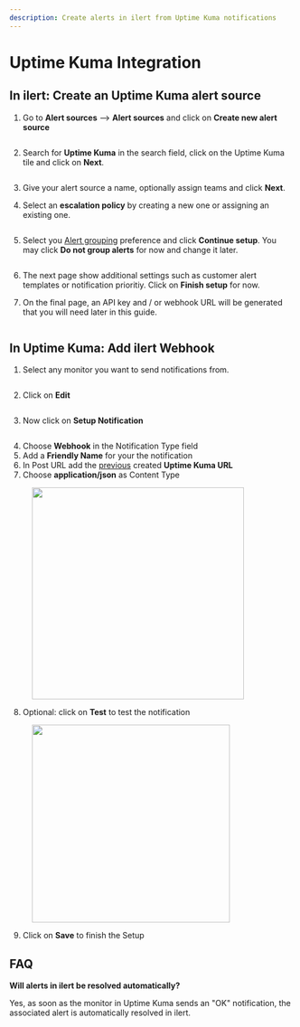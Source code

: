 ```yaml
---
description: Create alerts in ilert from Uptime Kuma notifications
---
```


# Uptime Kuma Integration

## In ilert: Create an Uptime Kuma alert source

1. Go to **Alert sources** --> **Alert sources** and click on **Create new alert source**

<figure><img src="../../.gitbook/assets/Screenshot 2023-08-28 at 10.21.10.png" alt=""><figcaption></figcaption></figure>

2. Search for **Uptime Kuma** in the search field, click on the Uptime Kuma tile and click on **Next**.&#x20;

<figure><img src="../../.gitbook/assets/Screenshot 2023-08-28 at 10.24.23.png" alt=""><figcaption></figcaption></figure>

3. Give your alert source a name, optionally assign teams and click **Next**.
4.  Select an **escalation policy** by creating a new one or assigning an existing one.

    <figure><img src="../../.gitbook/assets/Screenshot 2023-08-28 at 11.37.47.png" alt=""><figcaption></figcaption></figure>
5.  Select you [Alert grouping](../../alerting/alert-sources.md#alert-grouping) preference and click **Continue setup**. You may click **Do not group alerts** for now and change it later.&#x20;

    <figure><img src="../../.gitbook/assets/Screenshot 2023-08-28 at 11.38.24.png" alt=""><figcaption></figcaption></figure>
6. The next page show additional settings such as customer alert templates or notification prioritiy. Click on **Finish setup** for now.
7.  On the final page, an API key and / or webhook URL will be generated that you will need later in this guide.

    <figure><img src="../../.gitbook/assets/Screenshot 2023-08-28 at 11.47.34 (1).png" alt=""><figcaption></figcaption></figure>

## In Uptime Kuma: Add ilert Webhook

1. Select any monitor you want to send notifications from.

<figure><img src="../../.gitbook/assets/3 (2) (1) (1).png" alt=""><figcaption></figcaption></figure>

2. Click on **Edit**

<figure><img src="../../.gitbook/assets/4 (2) (1).png" alt=""><figcaption></figcaption></figure>

3. Now click on **Setup Notification**

<figure><img src="../../.gitbook/assets/5 (2) (1).png" alt=""><figcaption></figcaption></figure>

4. Choose **Webhook** in the Notification Type field
5. Add a **Friendly Name** for your the notification
6. In Post URL add the [previous](uptime-kuma.md#in-ilert-create-uptime-kuma-alert-source) created **Uptime Kuma URL**
7. Choose **application/json** as Content Type

<figure><img src="../../.gitbook/assets/6 (3).png" alt="" width="375"><figcaption></figcaption></figure>

8. Optional: click on **Test** to test the notification

<figure><img src="../../.gitbook/assets/7 (2).png" alt="" width="350"><figcaption></figcaption></figure>

9. Click on **Save** to finish the Setup

## FAQ

**Will alerts in ilert be resolved automatically?**

Yes, as soon as the monitor in Uptime Kuma sends an "OK" notification, the associated alert is automatically resolved in ilert.
